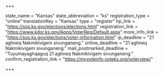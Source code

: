 +++

state_name = "Kansas"
state_abbreviation = "ks"
registration_type = "online"
translationKey = "Kansas"
type = "register"
hp_link = "https://sos.ks.gov/elections/elections.html"
registration_link = "https://www.kdor.ks.gov/Apps/VoterReg/Default.aspx"
more_info_link = "https://sos.ks.gov/elections/voter-information.html"
ip_deadline = "21 aghneq Nakmikivigem sivunganeng."
online_deadline = "21 aghneq Nakmikivigem sivunganeng."
mail_postmarked_deadline = "Tuyumayaghqaguq 21 aghneq Nakmikivigem sivunganeng."
confirm_registration_link = "https://myvoteinfo.voteks.org/voterview/"

+++